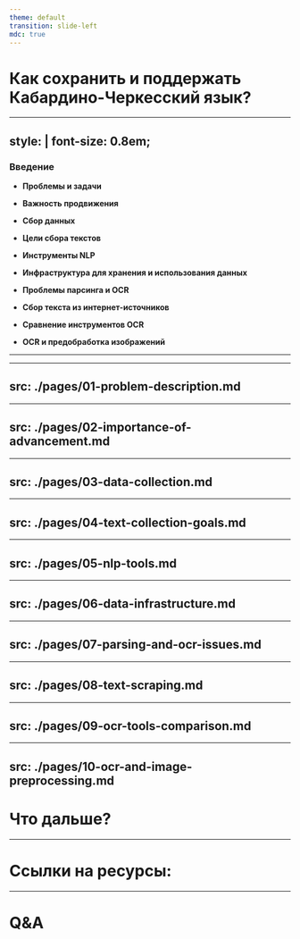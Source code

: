 ```yaml
---
theme: default
transition: slide-left
mdc: true
---
```


# Как сохранить и поддержать Кабардино-Черкесский язык?

---
style: |
  font-size: 0.8em;
---

### Введение

- **Проблемы и задачи**

- **Важность продвижения** 

- **Сбор данных**

- **Цели сбора текстов**

- **Инструменты NLP**

- **Инфраструктура для хранения и использования данных** 

- **Проблемы парсинга и OCR**

- **Сбор текста из интернет-источников** 

- **Сравнение инструментов OCR**

- **OCR и предобработка изображений**

---

---
src: ./pages/01-problem-description.md
---

---
src: ./pages/02-importance-of-advancement.md
---

---
src: ./pages/03-data-collection.md
---

---
src: ./pages/04-text-collection-goals.md
---

---
src: ./pages/05-nlp-tools.md
---

---
src: ./pages/06-data-infrastructure.md
---

---
src: ./pages/07-parsing-and-ocr-issues.md
---

---
src: ./pages/08-text-scraping.md
---

---
src: ./pages/09-ocr-tools-comparison.md
---

---
src: ./pages/10-ocr-and-image-preprocessing.md
---

# Что дальше?

--- 

# Ссылки на ресурсы:

---

# Q&A

